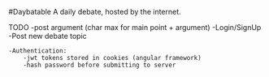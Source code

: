 #Daybatable
A daily debate, hosted by the internet.

TODO
    -post argument (char max for main point + argument)
    -Login/SignUp
    -Post new debate topic

    -Authentication:
        -jwt tokens stored in cookies (angular framework)
        -hash password before submitting to server
